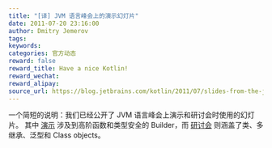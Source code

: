 ```yaml
---
title: "[译] JVM 语言峰会上的演示幻灯片"
date: 2011-07-20 23:16:00
author: Dmitry Jemerov
tags:
keywords:
categories: 官方动态
reward: false
reward_title: Have a nice Kotlin!
reward_wechat:
reward_alipay:
source_url: https://blog.jetbrains.com/kotlin/2011/07/slides-from-the-jvm-language-summit-presentations/
---
```


一个简短的说明：我们已经公开了 JVM 语言峰会上演示和研讨会时使用的幻灯片。
其中 [演示](http://confluence.jetbrains.net/download/attachments/40702623/JVMLS_talk_2011.pdf?version=1&modificationDate=1311201742425) 涉及到高阶函数和类型安全的 Builder，而 [研讨会](http://confluence.jetbrains.net/download/attachments/40702623/JVMLS_workshop_2011.pdf?version=1&modificationDate=1311201781543) 则涵盖了类、多继承、泛型和 Class objects。
